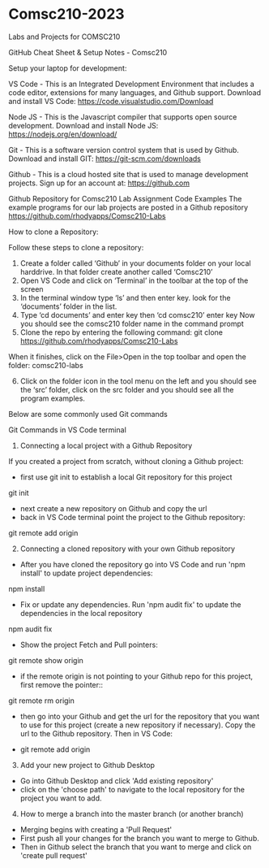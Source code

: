 # Comsc210-2023
Labs and Projects for COMSC210

GitHub Cheat Sheet & Setup Notes - Comsc210

Setup your laptop for development:

VS Code - This is an Integrated Development Environment that includes a code editor, extensions for many languages, and Github support. Download and install VS Code:
https://code.visualstudio.com/Download

Node JS - This is the Javascript compiler that supports open source development. Download and install Node JS:
https://nodejs.org/en/download/

Git - This is a software version control system that is used by Github. Download and install GIT:
https://git-scm.com/downloads

Github - This is a cloud hosted site that is used to manage development projects. Sign up for an account at:
https://github.com

Github Repository for Comsc210 Lab Assignment Code Examples
The example programs for our lab projects are posted in a Github repository
https://github.com/rhodyapps/Comsc210-Labs

How to clone a Repository:

Follow these steps to clone a repository:
1. Create a folder called ‘Github’ in your documents folder on your local harddrive. In that folder create another called ‘Comsc210’
2. Open VS Code and click on ‘Terminal’ in the toolbar at the top of the screen
3. In the terminal window type ‘ls’ and then enter key. look for the ‘documents’ folder in the list. 
4. Type ‘cd documents’ and enter key then ‘cd comsc210’ enter key
Now you should see the comsc210 folder name in the command prompt
5. Clone the repo by entering the following command:
git clone https://github.com/rhodyapps/Comsc210-Labs

When it finishes, click on the File>Open in the top toolbar and open the folder: comsc210-labs

6. Click on the folder icon in the tool menu on the left and you should see the ‘src’ folder, click on the src folder and you should see all the program examples.

Below are some commonly used Git commands

Git Commands in VS Code terminal

1. Connecting a local project with a Github Repository

If you created a project from scratch, without cloning a Github project:
 - first use git init to establish a local Git repository for this project

git init  

- next create a new repository on Github and copy the url
-  back in VS Code terminal point the project to the Github repository:

git remote add origin <paste in the url to your Github repository>

2. Connecting a cloned repository with your own Github repository

- After you have cloned the repository go into VS Code and run 'npm install' to update project dependencies:

npm install

- Fix or update any dependencies. Run 'npm audit fix' to update the dependencies in the local repository

npm audit fix

- Show the project Fetch and Pull pointers:

git remote show origin

- if the remote origin is not pointing to your Github repo for this project, first remove the pointer::

git remote rm origin

- then go into your Github and get the url for the repository that you want to use for this project (create a new repository if necessary). Copy the url to the Github repository. Then in VS Code:

- git remote add origin <paste in the url>


3. Add your new project to Github Desktop

- Go into Github Desktop and click 'Add existing repository'
- click on the 'choose path' to navigate to the local repository for the project you want to add.

4. How to merge a branch into the master branch (or another branch)

- Merging begins with creating a 'Pull Request' 
- First push all your changes for the branch you want to merge to Github.
- Then in Github select the branch that you want to merge and click on 'create pull request'


